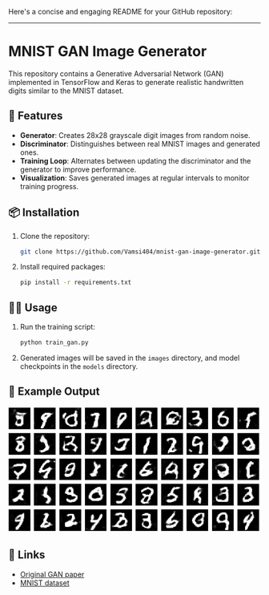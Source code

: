 Here's a concise and engaging README for your GitHub repository:

---

# MNIST GAN Image Generator

This repository contains a Generative Adversarial Network (GAN) implemented in TensorFlow and Keras to generate realistic handwritten digits similar to the MNIST dataset.

## 🚀 Features
- **Generator**: Creates 28x28 grayscale digit images from random noise.
- **Discriminator**: Distinguishes between real MNIST images and generated ones.
- **Training Loop**: Alternates between updating the discriminator and the generator to improve performance.
- **Visualization**: Saves generated images at regular intervals to monitor training progress.

## 📦 Installation

1. Clone the repository:
   ```bash
   git clone https://github.com/Vamsi404/mnist-gan-image-generator.git
   ```
2. Install required packages:
   ```bash
   pip install -r requirements.txt
   ```

## 🏃‍♂️ Usage

1. Run the training script:
   ```bash
   python train_gan.py
   ```
2. Generated images will be saved in the `images` directory, and model checkpoints in the `models` directory.

## 📸 Example Output

![Generated Image](MNIST_Image_Generator.jpg)


## 🔗 Links

- [Original GAN paper](https://arxiv.org/abs/1406.2661)
- [MNIST dataset](http://yann.lecun.com/exdb/mnist/)
